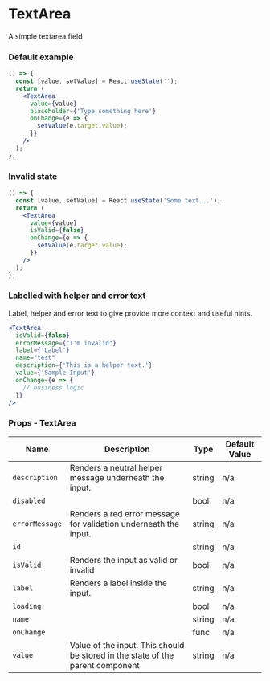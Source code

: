 # TextArea


A simple textarea field

### Default example

```jsx live=true
() => {
  const [value, setValue] = React.useState('');
  return (
    <TextArea
      value={value}
      placeholder={'Type something here'}
      onChange={e => {
        setValue(e.target.value);
      }}
    />
  );
};
```

### Invalid state

```jsx live=true
() => {
  const [value, setValue] = React.useState('Some text...');
  return (
    <TextArea
      value={value}
      isValid={false}
      onChange={e => {
        setValue(e.target.value);
      }}
    />
  );
};
```

### Labelled with helper and error text

Label, helper and error text to give provide more context and useful hints.

```jsx live=true
<TextArea
  isValid={false}
  errorMessage={"I'm invalid"}
  label={'Label'}
  name="test"
  description={'This is a helper text.'}
  value={'Sample Input'}
  onChange={e => {
    // business logic
  }}
/>
```

### Props - TextArea
Name | Description   | Type  | Default Value  |
--- | --- | --- | --- |
`description` | Renders a neutral helper message underneath the input. | string | n/a
`disabled` |  | bool | n/a
`errorMessage` | Renders a red error message for validation underneath the input. | string | n/a
`id` |  | string | n/a
`isValid` | Renders the input as valid or invalid | bool | n/a
`label` | Renders a label inside the input. | string | n/a
`loading` |  | bool | n/a
`name` |  | string | n/a
`onChange` |  | func | n/a
`value` | Value of the input. This should be stored in the state of the parent component | string | n/a
